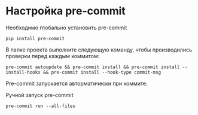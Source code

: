 # Настройка pre-commit

Необходимо глобально установить pre-commit

```shell
pip install pre-commit
```

В папке проекта выполните следующую команду,
чтобы производились проверки перед каждым коммитом:

```shell
pre-commit autoupdate && pre-commit install && pre-commit install --install-hooks && pre-commit install --hook-type commit-msg
```

Pre-commit запускается авторматически при коммите.

Ручной запуск pre-commit

```shell
pre-commit run --all-files
```
